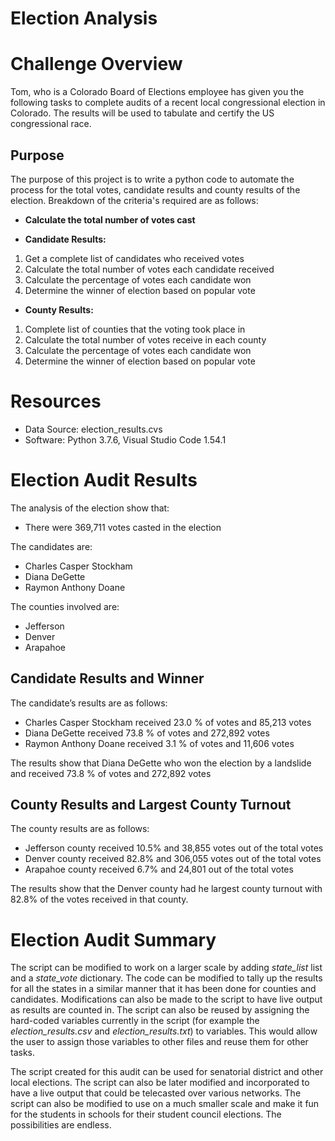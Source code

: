 # Election Analysis

# Challenge Overview
Tom, who is a Colorado Board of Elections employee has given you the following tasks to complete audits of a recent local congressional election in Colorado.  The results will be used to tabulate and certify the US congressional race.

## Purpose
The purpose of this project is to write a python code to automate the process for the total votes, candidate results and county results of the election.  Breakdown of the criteria's required are as follows:

- **Calculate the total number of votes cast**

- **Candidate Results:**
1. Get a complete list of candidates who received votes
2. Calculate the total number of votes each candidate received
3. Calculate the percentage of votes each candidate won
4. Determine the winner of election based on popular vote

- **County Results:**
1. Complete list of counties that the voting took place in
2. Calculate the total number of votes receive in each county
3. Calculate the percentage of votes each candidate won
4. Determine the winner of election based on popular vote

# Resources
- Data Source: election_results.cvs
- Software: Python 3.7.6, Visual Studio Code 1.54.1

# Election Audit Results
The analysis of the election show that:
- There were 369,711 votes casted in the election

The candidates are:
-   Charles Casper Stockham
-   Diana DeGette
-   Raymon Anthony Doane

The counties involved are:
-	Jefferson
-	Denver
-	Arapahoe

## Candidate Results and Winner
The candidate’s results are as follows:
-   Charles Casper Stockham received 23.0 % of votes and 85,213 votes
-   Diana DeGette received 73.8 % of votes and 272,892 votes
-   Raymon Anthony Doane received 3.1 % of votes and 11,606 votes

The results show that Diana DeGette who won the election by a landslide and received 73.8 % of votes and 272,892 votes

## County Results and Largest County Turnout
The county results are as follows:
-	Jefferson county received 10.5% and 38,855 votes out of the total votes
-	Denver county received 82.8% and 306,055 votes out of the total votes
-	Arapahoe county received 6.7% and 24,801 out of the total votes

The results show that the Denver county had he largest county turnout with 82.8% of the votes received in that county.

# Election Audit Summary
The script can be modified to work on a larger scale by adding *state_list* list and a *state_vote* dictionary.  The code can be modified to tally up the results for all the states in a similar manner that it has been done for counties and candidates.  Modifications can also be made to the script to have live output as results are counted in.  The script can also be reused by assigning the hard-coded variables currently in the script (for example the *election_results.csv* and *election_results.txt*) to variables.  This would allow the user to assign those variables to other files and reuse them for other tasks.  

The script created for this audit can be used for senatorial district and other local elections.  The script can also be later modified and incorporated to have a live output that could be telecasted over various networks.  The script can also be modified to use on a much smaller scale and make it fun for the students in schools for their student council elections.  The possibilities are endless.  
